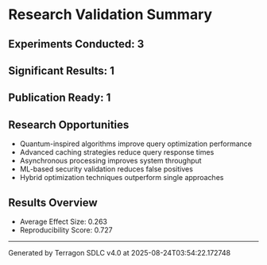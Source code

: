 # Research Validation Summary
                
## Experiments Conducted: 3
## Significant Results: 1
## Publication Ready: 1

## Research Opportunities
- Quantum-inspired algorithms improve query optimization performance
- Advanced caching strategies reduce query response times
- Asynchronous processing improves system throughput
- ML-based security validation reduces false positives
- Hybrid optimization techniques outperform single approaches

## Results Overview
- Average Effect Size: 0.263
- Reproducibility Score: 0.727

---
Generated by Terragon SDLC v4.0 at 2025-08-24T03:54:22.172748
